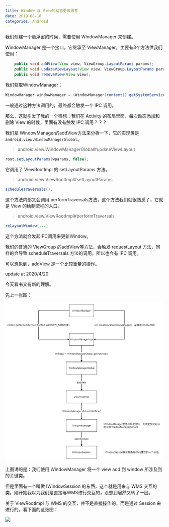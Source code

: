 ```yaml
---
title: Window 与 View的动态更改思考
date: 2019-08-18
categories: Android
---
```




我们创建一个悬浮窗的时候，需要使用 WindowManager 来创建。

WindowManager 是一个接口，它继承至 ViewManager，主要有3个方法供我们使用：

```java
    public void addView(View view, ViewGroup.LayoutParams params);
    public void updateViewLayout(View view, ViewGroup.LayoutParams params);
    public void removeView(View view);
```

我们获取WindowManager：

```java
WindowManager windowManager = (WindowManager)context().getSystemService(Context.WINDOW_SERVICE);
```

一般通过这种方法调用的，最终都会触发一个 IPC 调用。

那么，这就引发了我的一个猜想：我们在 Activity 的布局里面，每次动态添加和删除 View 的时候，里面有没有触发 IPC 调用？？？



我们拿 WindowManager的addView方法来分析一下，它的实现类是 `android.view.WindowManagerGlobal`。

> android.view.WindowManagerGlobal#updateViewLayout

```java
root.setLayoutParams(wparams, false);
```

它调用了 ViewRootImpl 的 setLayoutParams 方法。



> android.view.ViewRootImpl#setLayoutParams

```java
scheduleTraversals();
```

这个方法内部又会调用 performTraversals方法，这个方法我们就很熟悉了，它就是 View 的绘制流程的入口。



> android.view.ViewRootImpl#performTraversals

```java
relayoutWindow(...)
```

这个方法就会发起IPC调用来更新Window。



我们的普通的 ViewGroup 的addView等方法，会触发 requestLayout 方法，同样的会导致 scheduleTraversals 方法的调用，所以也会有 IPC 调用。

可以想象到，addView 是一个比较重量的操作。



update at 2020/4/20

今天看书又有新的理解。

先上一张图：

![](https://github.com/aprz512/pic4aprz512/blob/master/Blog/Android-%E6%80%9D%E8%80%83/wms.png?raw=true)

上图讲的是：我们使用 WindowManager 将一个 view add 到 window 所涉及到的关键类。

但是里面有一个叫做 IWindowSession 的东西，这个就是用来与 WMS 交互的类。刚开始我以为我们是直接与WMS进行交互的，没想到居然又转了一层。

关于 ViewRootImpl 与 WMS 的交互，并不是直接操作的，而是通过 Session 来进行的，看下面的这张图：

![](https://wiki.jikexueyuan.com/project/deep-android-v1/images/chapter8/image006.png)


